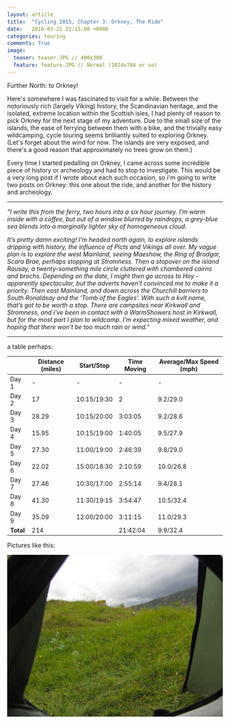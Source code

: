 ```yaml
---
layout: article
title:  "Cycling 2015, Chapter 3: Orkney, The Ride"
date:   2016-03-21 22:15:00 +0000
categories: touring
comments: True
image:
  teaser: teaser.JPG // 400x300
  feature: feature.JPG // Normal (1024x768 or so)
---
```


Further North: to Orkney!

Here's somewhere I was fascinated to visit for a while. Between the notoriously rich (largely Viking) history, the Scandinavian heritage, and the isolated, extreme location within the Scottish isles, I had plenty of reason to pick Orkney for the next stage of my adventure. Due to the small size of the islands, the ease of ferrying between them with a bike, and the trivially easy wildcamping, cycle touring seems brilliantly suited to exploring Orkney. (Let's forget about the wind for now. The islands are very exposed, and there's a good reason that approximately no trees grow on them.)

Every time I started pedalling on Orkney, I came across some incredible piece of history or archeology and had to stop to investigate. This would be a very long post if I wrote about each such occasion, so i'm going to write two posts on Orkney: this one about the ride, and another for the history and archeology.

---

*"I write this from the ferry, two hours into a six hour journey. I’m warm inside with a coffee, but out of a window blurred by raindrops, a grey-blue sea blends into a marginally lighter sky of homogeneous cloud.*

*It’s pretty damn exciting! I’m headed north again, to explore islands dripping with history, the influence of Picts and Vikings all over. My vague plan is to explore the west Mainland, seeing Maeshow, the Ring of Brodgar, Scara Brae, perhaps stopping at Stromness. Then a stopover on the island Rousay, a twenty-something mile circle cluttered with chambered cairns and brochs. Depending on the date, I might then go across to Hoy - apparently spectacular, but the adverts haven’t convinced me to make it a priority. Then east Mainland, and down across the Churchill barriers to South Ronaldsay and the ‘Tomb of the Eagles’. With such a kvlt name, that’s got to be worth a stop. There are campsites near Kirkwall and Stromness, and i’ve been in contact with a WarmShowers host in Kirkwall, but for the most part I plan to wildcamp. I’m expecting mixed weather, and hoping that there won’t be too much rain or wind."*

---

a table perhaps:

|           | Distance (miles) | Start/Stop  | Time Moving | Average/Max Speed (mph) |
| --------- | ---------------- | ----------  | ----------- | ----------------------- |
| Day 1     | -                | -           | -           | -                       |
| Day 2     | 17               | 10:15/19:30 | 2           | 9.2/29.0                |
| Day 3     | 28.29            | 10:15/20:00 | 3:03:05     | 9.2/28.6                |
| Day 4     | 15.95            | 10:15/19:00 | 1:40:05     | 9.5/27.9                |
| Day 5     | 27.30            | 11:00/19:00 | 2:46:39     | 9.8/29.0                |
| Day 6     | 22.02            | 15:00/18:30 | 2:10:59     | 10.0/26.8               |
| Day 7     | 27.46            | 10:30/17:00 | 2:55:14     | 9.4/28.1                |
| Day 8     | 41.30            | 11:30/19:15 | 3:54:47     | 10.5/32.4               |
| Day 9     | 35.09            | 12:00/20:00 | 3:11:15     | 11.0/29.3               |
| **Total** | 214              |             | 21:42:04    | 9.9/32.4

Pictures like this:

![](/images/IMG_4801.JPG)
